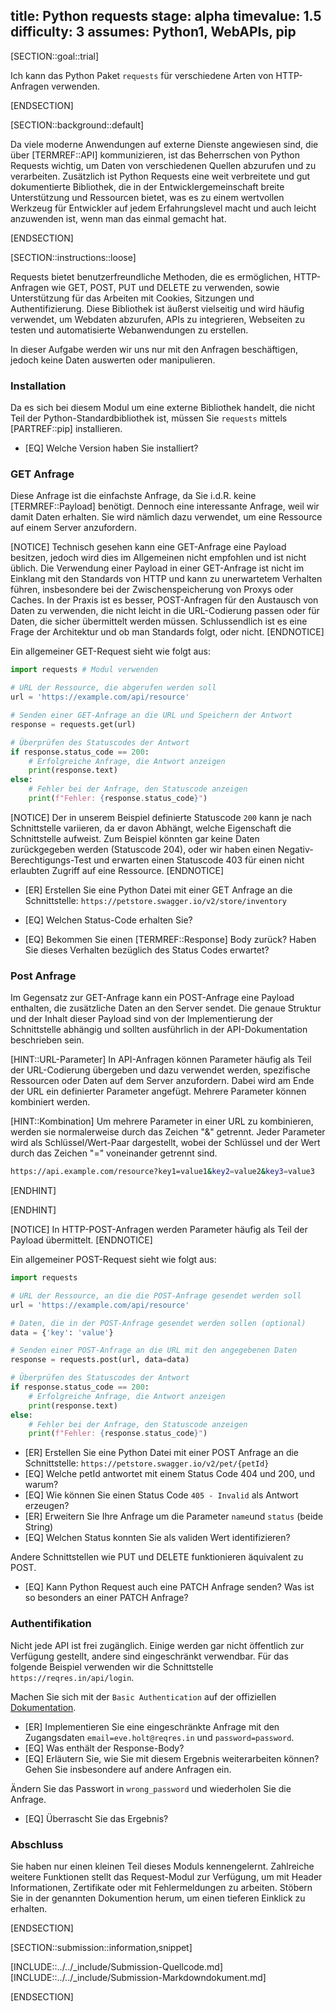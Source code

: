 title: Python requests
stage: alpha
timevalue: 1.5
difficulty: 3
assumes: Python1, WebAPIs, pip
---
[SECTION::goal::trial]

Ich kann das Python Paket `requests` für verschiedene Arten von HTTP-Anfragen verwenden.

[ENDSECTION]

[SECTION::background::default]

Da viele moderne Anwendungen auf externe Dienste angewiesen sind, die über [TERMREF::API]
kommunizieren, ist das Beherrschen von Python Requests wichtig, um Daten von verschiedenen Quellen
abzurufen und zu verarbeiten. Zusätzlich ist Python Requests eine weit verbreitete und gut
dokumentierte Bibliothek, die in der Entwicklergemeinschaft breite Unterstützung und Ressourcen
bietet, was es zu einem wertvollen Werkzeug für Entwickler auf jedem Erfahrungslevel macht und auch
leicht anzuwenden ist, wenn man das einmal gemacht hat.

[ENDSECTION]

[SECTION::instructions::loose]

Requests bietet benutzerfreundliche Methoden, die es ermöglichen, HTTP-Anfragen wie GET, POST, PUT
und DELETE zu verwenden, sowie Unterstützung für das Arbeiten mit Cookies, Sitzungen und
Authentifizierung. Diese Bibliothek ist äußerst vielseitig und wird häufig verwendet, um Webdaten
abzurufen, APIs zu integrieren, Webseiten zu testen und automatisierte Webanwendungen zu erstellen.

In dieser Aufgabe werden wir uns nur mit den Anfragen beschäftigen, jedoch keine Daten auswerten
oder manipulieren.

### Installation

Da es sich bei diesem Modul um eine externe Bibliothek handelt, die nicht Teil der
Python-Standardbibliothek ist, müssen Sie `requests` mittels [PARTREF::pip] installieren.

- [EQ] Welche Version haben Sie installiert?

### GET Anfrage

Diese Anfrage ist die einfachste Anfrage, da Sie i.d.R. keine [TERMREF::Payload] benötigt. Dennoch
eine interessante Anfrage, weil wir damit Daten erhalten. Sie wird nämlich dazu verwendet, um eine
Ressource auf einem Server anzufordern.

[NOTICE]
Technisch gesehen kann eine GET-Anfrage eine Payload besitzen, jedoch wird dies im Allgemeinen nicht
empfohlen und ist nicht üblich. Die Verwendung einer Payload in einer GET-Anfrage ist nicht im
Einklang mit den Standards von HTTP und kann zu unerwartetem Verhalten führen,
insbesondere bei der Zwischenspeicherung von Proxys oder Caches. In der Praxis ist es besser,
POST-Anfragen für den Austausch von Daten zu verwenden, die nicht leicht in die URL-Codierung
passen oder für Daten, die sicher übermittelt werden müssen. Schlussendlich ist es eine Frage der
Architektur und ob man Standards folgt, oder nicht.
[ENDNOTICE]

Ein allgemeiner GET-Request sieht wie folgt aus:

```python
import requests # Modul verwenden

# URL der Ressource, die abgerufen werden soll
url = 'https://example.com/api/resource'

# Senden einer GET-Anfrage an die URL und Speichern der Antwort
response = requests.get(url)

# Überprüfen des Statuscodes der Antwort
if response.status_code == 200:
    # Erfolgreiche Anfrage, die Antwort anzeigen
    print(response.text)
else:
    # Fehler bei der Anfrage, den Statuscode anzeigen
    print(f"Fehler: {response.status_code}")
```

[NOTICE]
Der in unserem Beispiel definierte Statuscode `200` kann je nach Schnittstelle variieren, da er
davon Abhängt, welche Eigenschaft die Schnittstelle aufweist. Zum Beispiel könnten gar keine Daten
zurückgegeben werden (Statuscode 204), oder wir haben einen Negativ-Berechtigungs-Test und erwarten
einen Statuscode 403 für einen nicht erlaubten Zugriff auf eine Ressource.
[ENDNOTICE]

- [ER] Erstellen Sie eine Python Datei mit einer GET Anfrage an die Schnittstelle:
  `https://petstore.swagger.io/v2/store/inventory`

- [EQ] Welchen Status-Code erhalten Sie?
- [EQ] Bekommen Sie einen [TERMREF::Response] Body zurück? Haben Sie dieses Verhalten bezüglich des
  Status Codes erwartet?

### Post Anfrage

Im Gegensatz zur GET-Anfrage kann ein POST-Anfrage eine Payload enthalten, die zusätzliche Daten an
den Server sendet. Die genaue Struktur und der Inhalt dieser Payload sind von der Implementierung
der Schnittstelle abhängig und sollten ausführlich in der API-Dokumentation beschrieben sein.

[HINT::URL-Parameter]
In API-Anfragen können Parameter häufig als Teil der URL-Codierung übergeben und dazu verwendet
werden, spezifische Ressourcen oder Daten auf dem Server anzufordern. Dabei wird am Ende der URL ein
definierter Parameter angefügt. Mehrere Parameter können kombiniert werden.

[HINT::Kombination]
Um mehrere Parameter in einer URL zu kombinieren, werden sie normalerweise durch das Zeichen "&"
getrennt. Jeder Parameter wird als Schlüssel/Wert-Paar dargestellt, wobei der Schlüssel und der Wert
durch das Zeichen "=" voneinander getrennt sind.

```bash
https://api.example.com/resource?key1=value1&key2=value2&key3=value3
```

[ENDHINT]

[ENDHINT]

[NOTICE]
In HTTP-POST-Anfragen werden Parameter häufig als Teil der Payload übermittelt.
[ENDNOTICE]

Ein allgemeiner POST-Request sieht wie folgt aus:

```python
import requests

# URL der Ressource, an die die POST-Anfrage gesendet werden soll
url = 'https://example.com/api/resource'

# Daten, die in der POST-Anfrage gesendet werden sollen (optional)
data = {'key': 'value'}

# Senden einer POST-Anfrage an die URL mit den angegebenen Daten
response = requests.post(url, data=data)

# Überprüfen des Statuscodes der Antwort
if response.status_code == 200:
    # Erfolgreiche Anfrage, die Antwort anzeigen
    print(response.text)
else:
    # Fehler bei der Anfrage, den Statuscode anzeigen
    print(f"Fehler: {response.status_code}")
```

- [ER] Erstellen Sie eine Python Datei mit einer POST Anfrage an die Schnittstelle:
  `https://petstore.swagger.io/v2/pet/{petId}`
- [EQ] Welche petId antwortet mit einem Status Code 404 und 200, und warum?
- [EQ] Wie können Sie einen Status Code `405 - Invalid` als Antwort erzeugen?
- [ER] Erweitern Sie Ihre Anfrage um die Parameter `name`und `status` (beide String)
- [EQ] Welchen Status konnten Sie als validen Wert identifizieren?

Andere Schnittstellen wie PUT und DELETE funktionieren äquivalent zu POST.

- [EQ] Kann Python Request auch eine PATCH Anfrage senden? Was ist so besonders an einer PATCH
  Anfrage?

### Authentifikation

Nicht jede API ist frei zugänglich. Einige werden gar nicht öffentlich zur Verfügung gestellt,
andere sind eingeschränkt verwendbar. Für das folgende Beispiel verwenden wir die Schnittstelle
`https://reqres.in/api/login`.

Machen Sie sich mit der `Basic Authentication` auf der offiziellen
[Dokumentation](https://requests.readthedocs.io/en/latest/user/authentication/#basic-authentication).

- [ER] Implementieren Sie eine eingeschränkte Anfrage mit den Zugangsdaten `email=eve.holt@reqres.in`
  und `password=password`.
- [EQ] Was enthält der Response-Body?
- [EQ] Erläutern Sie, wie Sie mit diesem Ergebnis weiterarbeiten können? Gehen Sie insbesondere auf
  andere Anfragen ein.

Ändern Sie das Passwort in `wrong_password` und wiederholen Sie die Anfrage.

- [EQ] Überrascht Sie das Ergebnis?

### Abschluss

Sie haben nur einen kleinen Teil dieses Moduls kennengelernt. Zahlreiche weitere Funktionen stellt
das Request-Modul zur Verfügung, um mit Header Informationen, Zertifikate oder mit Fehlermeldungen
zu arbeiten. Stöbern Sie in der genannten Dokumention herum, um einen tieferen Einklick zu erhalten.

[ENDSECTION]

[SECTION::submission::information,snippet]

[INCLUDE::../../_include/Submission-Quellcode.md]
[INCLUDE::../../_include/Submission-Markdowndokument.md]

[ENDSECTION]